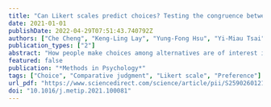 ```yaml
---
title: "Can Likert scales predict choices? Testing the congruence between using Likert scale and comparative judgment on measuring attribution"
date: 2021-01-01
publishDate: 2022-04-29T07:51:43.740792Z
authors: ["Che Cheng", "Keng-Ling Lay", "Yung-Fong Hsu", "Yi-Miau Tsai"]
publication_types: ["2"]
abstract: "How people make choices among alternatives are of interest in different areas of psychological research. One paradigm to answer this question is by applying Likert Scale (LS) to compare the agreements to different alternatives, and the respective LS scores are then transferred into rank order of preference. However, using LS to infer choices is somewhat debatable because the measurement format of LS was not designed for revealing psychological preference. In this article, we examined to what extent it is appropriate to use quantitative indicators derived from LS to infer choices, with which we used the Comparative Judgment (CJ) procedure to represent a direct measurement of choice decision to compare. A total of 929 adolescents reported their effort and ability attributions for academic failure and success using both LS and CJ. We found that while using LS is generally accurate in predicting results obtained via CJ, the percentage of people revealing different choices inferred from LS versus CJ was 14.7% and 12.1% for the success and failure scenarios, respectively, suggesting that inferring psychological preference from LS is not without risk, at least for this sample of adolescents from a culturally-Chinese society. Furthermore, the majority of participants displaying incongruent decisions of achievement attribution via LS and CJ showed equivalent LS scores between effort and ability attributions. A goodness-of-fit test was conducted (on a model motivated by the beta-binomial distribution) and successfully eliminated the possibility that the tied LS scores in effort and ability attributions actually represent participants’ true psychological state."
featured: false
publication: "*Methods in Psychology*"
tags: ["Choice", "Comparative judgment", "Likert scale", "Preference"]
url_pdf: "https://www.sciencedirect.com/science/article/pii/S2590260121000382"
doi: "10.1016/j.metip.2021.100081"
---
```


